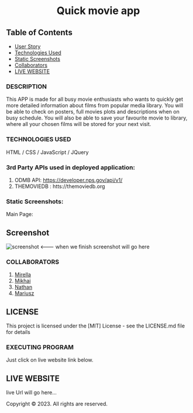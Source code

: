 # <p align="center">**Quick movie app**</p>


## Table of Contents
- [User Story](#user-story)
- [Technologies Used](#technologies-used)
- [Static Screenshots](#statci-screenshots)
- [Collaborators](#collaborators)
- [LIVE WEBSITE](#live-website)

### DESCRIPTION

This APP is made for all busy movie enthusiasts who wants to quickly get more detailed information about films from popular media library.
You will be able to check on posters, full movies plots and descriptions when on busy schedule.
You will also be able to save your favourite movie to library, where all your chosen films will be stored for your next visit.


### TECHNOLOGIES USED
HTML / CSS / JavaScript / JQuery

### 3rd Party APIs used in deployed application:

1. ODMB API: https://developer.nps.gov/api/v1/
2. THEMOVIEDB : htts://themoviedb.org

### Static Screenshots:

Main Page:

## Screenshot

![screenshot](images/screenshot.png)      <--- when we finish screenshot will go here


### COLLABORATORS
1. [Mirella](https://github.com/MIRY84)
2. [Mikhai](https://github.com/mihacuo/)
3. [Nathan](https://github.com/NatCro)
4. [Mariusz](https://github.com/MariuszWiacek)

## LICENSE

This project is licensed under the [MIT] License - see the LICENSE.md file for details

### EXECUTING PROGRAM

Just click on live website link below.

## LIVE WEBSITE

live Url will go here...


Copyright © 2023. All rights are reserved.


